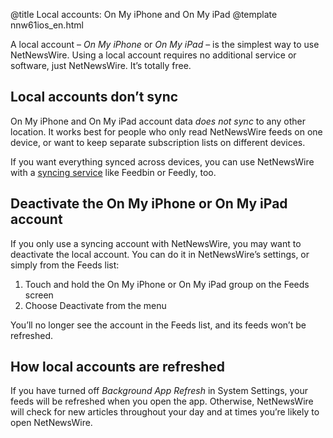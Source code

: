 @title Local accounts: On My iPhone and On My iPad
@template nnw61ios_en.html

A local account – *On My iPhone* or *On My iPad* – is the simplest way to use NetNewsWire. Using a local account requires no additional service or software, just NetNewsWire. It’s totally free.

Local accounts don’t sync
-------------------------

On My iPhone and On My iPad account data *does not sync* to any other location. It works best for people who only read NetNewsWire feeds on one device, or want to keep separate subscription lists on different devices.

If you want everything synced across devices, you can use NetNewsWire with a [syncing service](syncing-accounts.html) like Feedbin or Feedly, too.



Deactivate the On My iPhone or On My iPad account
-------------------------------------------------

If you only use a syncing account with NetNewsWire, you may want to  deactivate the local account. You can do it in NetNewsWire’s settings, or simply from the Feeds list:

1. Touch and hold the On My iPhone or On My iPad group on the Feeds screen
2. Choose Deactivate from the menu

You’ll no longer see the account in the Feeds list, and its feeds won’t be refreshed.



How local accounts are refreshed
--------------------------------

If you have turned off *Background App Refresh* in System Settings, your feeds will be refreshed when you open the app. Otherwise, NetNewsWire will check for new articles throughout your day and at times you’re likely to open NetNewsWire.
